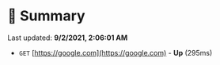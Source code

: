 # 📖 Summary
Last updated: **9/2/2021, 2:06:01 AM**

- `GET` [https://google.com](https://google.com) - **Up** (295ms)
